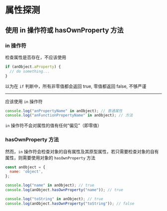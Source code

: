 # 属性探测

## 使用 in 操作符或 hasOwnProperty 方法

### in 操作符

检查属性是否存在，不应该使用

```js
if (anObject.aProperty) {
  // do something...
}
```

以为在 `if` 判断中，所有非零值都会返回 true, 零值都返回 false, 不够严谨

---

应该使用 `in` 操作符

```js
console.log("anPropertyName" in anObject); // 普通属性
console.log("anFunctionPropertyName" in anObject); // 方法
```

`in` 操作符不会对属性的值有任何“偏见”（即零值）

### hasOwnProperty 方法

然而，`in` 操作符会检查对象的自有属性及其原型属性，若只需要检查对象的自有属性，则需要使用对象的 `hasOwnProperty` 方法

```js
const anObject = {
  name: 'object',
};

console.log("name" in anObject); // true
console.log(anObject.hasOwnProperty("name")); // true

console.log("toString" in anObject); // true
console.log(anObject.hasOwnProperty("toString")); // false
```

